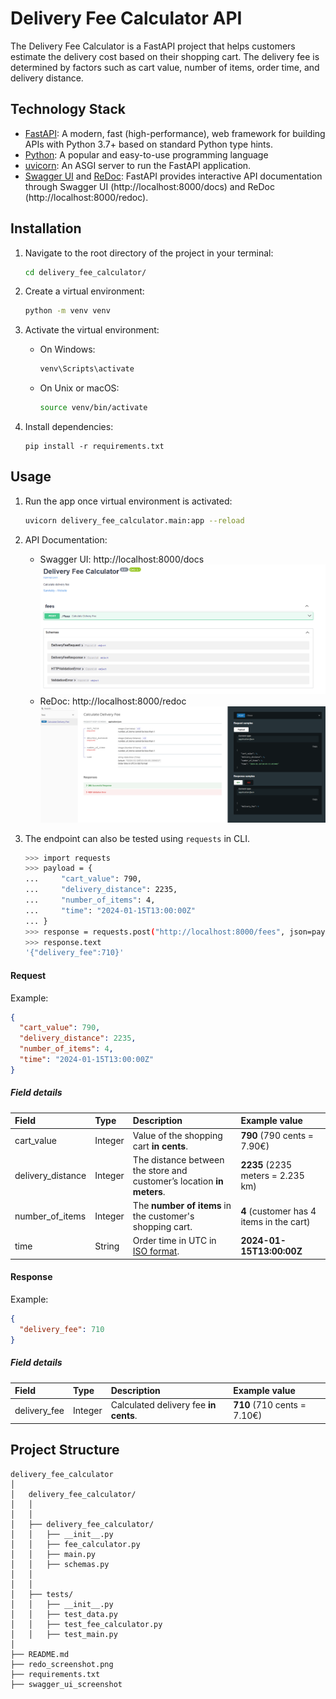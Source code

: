 # Delivery Fee Calculator API

The Delivery Fee Calculator is a FastAPI project that helps customers estimate the delivery cost based on their shopping
cart. The delivery fee is determined by factors such as cart value, number of items, order time, and delivery
distance.

## Technology Stack

- [FastAPI](https://fastapi.tiangolo.com/): A modern, fast (high-performance), web framework for building APIs with
  Python 3.7+ based on standard Python type hints.
- [Python](https://www.python.org/): A popular and easy-to-use programming language
- [uvicorn](https://www.uvicorn.org/): An ASGI server to run the FastAPI application.
- [Swagger UI](https://swagger.io/tools/swagger-ui/) and [ReDoc](https://redocly.com/docs/redoc/): FastAPI provides
  interactive API documentation through Swagger UI (http://localhost:8000/docs) and ReDoc (http://localhost:8000/redoc).

## Installation

1. Navigate to the root directory of the project in your terminal:
    ```bash
    cd delivery_fee_calculator/
    ```
2. Create a virtual environment:
    ```bash
    python -m venv venv
    ```
3. Activate the virtual environment:
    - On Windows:
         ```bash
         venv\Scripts\activate
         ```
    - On Unix or macOS:
      ```bash
      source venv/bin/activate
      ```

4. Install dependencies:
    ```
    pip install -r requirements.txt
    ```

## Usage

1. Run the app once virtual environment is activated:
    ```bash
    uvicorn delivery_fee_calculator.main:app --reload
    ```

2. API Documentation:
    - Swagger UI: http://localhost:8000/docs
      ![Swagger_UI](swagger_ui_screenshot.png)
    - ReDoc: http://localhost:8000/redoc
      ![Redoc](redoc_screenshot.png)

3. The endpoint can also be tested using `requests` in CLI.
    ```bash
    >>> import requests
    >>> payload = {
    ...     "cart_value": 790,
    ...     "delivery_distance": 2235,
    ...     "number_of_items": 4,
    ...     "time": "2024-01-15T13:00:00Z"
    ... }
    >>> response = requests.post("http://localhost:8000/fees", json=payload)
    >>> response.text
    '{"delivery_fee":710}'

    ```

#### Request

Example:

```json
{
  "cart_value": 790,
  "delivery_distance": 2235,
  "number_of_items": 4,
  "time": "2024-01-15T13:00:00Z"
}
```

##### Field details

| Field             | Type    | Description                                                                | Example value                            |
|:------------------|:--------|:---------------------------------------------------------------------------|:-----------------------------------------|
| cart_value        | Integer | Value of the shopping cart __in cents__.                                   | __790__ (790 cents = 7.90€)              |
| delivery_distance | Integer | The distance between the store and customer’s location __in meters__.      | __2235__ (2235 meters = 2.235 km)        |
| number_of_items   | Integer | The __number of items__ in the customer's shopping cart.                   | __4__ (customer has 4 items in the cart) |
| time              | String  | Order time in UTC in [ISO format](https://en.wikipedia.org/wiki/ISO_8601). | __2024-01-15T13:00:00Z__                 |

#### Response

Example:

```json
{
  "delivery_fee": 710
}
```

##### Field details

| Field        | Type    | Description                           | Example value               |
|:-------------|:--------|:--------------------------------------|:----------------------------|
| delivery_fee | Integer | Calculated delivery fee __in cents__. | __710__ (710 cents = 7.10€) |

## Project Structure

```structure
delivery_fee_calculator
│
│   delivery_fee_calculator/
│   │
│   │
│   ├── delivery_fee_calculator/
│   │   ├── __init__.py
│   │   ├── fee_calculator.py
│   │   ├── main.py
│   │   ├── schemas.py
│   │
│   │
│   ├── tests/
│   │   ├── __init__.py
│   │   ├── test_data.py
│   │   ├── test_fee_calculator.py
│   │   ├── test_main.py
│   
├── README.md
├── redo_screenshot.png
├── requirements.txt
├── swagger_ui_screenshot


```